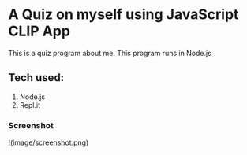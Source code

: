# A Quiz on myself using JavaScript CLIP App

This is a quiz program about me. This program runs in Node.js

## Tech used:
 
1. Node.js
1. Repl.it

### Screenshot
!(image/screenshot.png)
